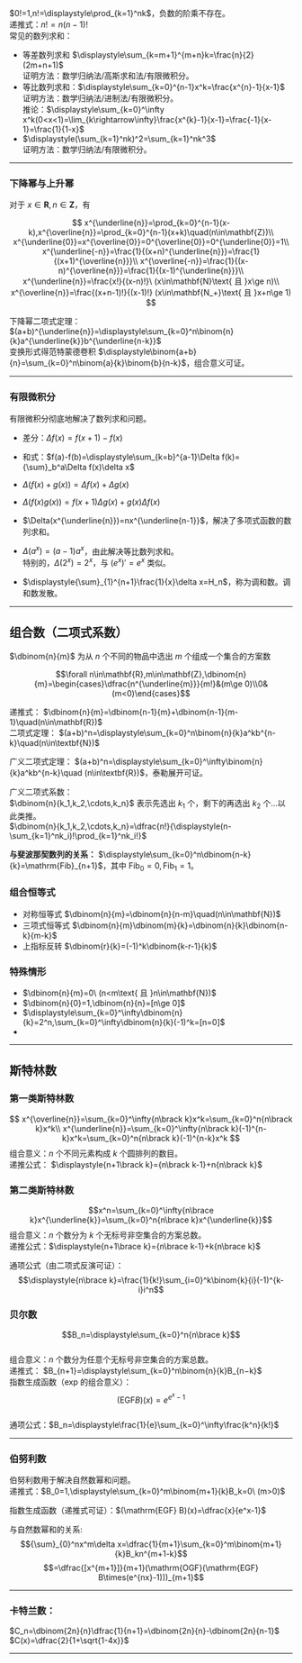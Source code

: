 $0!=1,n!=\displaystyle\prod_{k=1}^nk$，负数的阶乘不存在。  
递推式：$n!=n(n-1)!$  
常见的数列求和：
- 等差数列求和 $\displaystyle\sum_{k=m+1}^{m+n}k=\frac{n}{2}(2m+n+1)$  
  证明方法：数学归纳法/高斯求和法/有限微积分。
- 等比数列求和：$\displaystyle\sum_{k=0}^{n-1}x^k=\frac{x^{n}-1}{x-1}$  
  证明方法：数学归纳法/进制法/有限微积分。  
  推论：$\displaystyle\sum_{k=0}^\infty x^k(0<x<1)=\lim_{k\rightarrow\infty}\frac{x^{k}-1}{x-1}=\frac{-1}{x-1}=\frac{1}{1-x}$
- $\displaystyle(\sum_{k=1}^nk)^2=\sum_{k=1}^nk^3$  
  证明方法：数学归纳法/有限微积分。

--------------------
### 下降幂与上升幂  
对于 $x\in\mathbf{R},n\in\mathbf{Z}$，有
  
$$
x^{\underline{n}}=\prod_{k=0}^{n-1}(x-k),x^{\overline{n}}=\prod_{k=0}^{n-1}(x+k)\quad(n\in\mathbf{Z})\\
x^{\underline{0}}=x^{\overline{0}}=0^{\overline{0}}=0^{\underline{0}}=1\\
x^{\underline{-n}}=\frac{1}{(x+n)^{\underline{n}}}=\frac{1}{(x+1)^{\overline{n}}}\\
x^{\overline{-n}}=\frac{1}{(x-n)^{\overline{n}}}=\frac{1}{(x-1)^{\underline{n}}}\\
x^{\underline{n}}=\frac{x!}{(x-n)!}\ (x\in\mathbf{N}\text{ 且 }x\ge n)\\
x^{\overline{n}}=\frac{(x+n-1)!}{(x-1)!} (x\in\mathbf{N_+}\text{ 且 }x+n\ge 1)
$$


下降幂二项式定理：$(a+b)^{\underline{n}}=\displaystyle\sum_{k=0}^n\binom{n}{k}a^{\underline{k}}b^{\underline{n-k}}$  
变换形式得范特蒙德卷积 $\displaystyle\binom{a+b}{n}=\sum_{k=0}^n\binom{a}{k}\binom{b}{n-k}$，组合意义可证。

-----------------------
### 有限微积分
有限微积分彻底地解决了数列求和问题。
- 差分：$\Delta f(x)=f(x+1)-f(x)$
 
- 和式：$f(a)-f(b)=\displaystyle\sum_{k=b}^{a-1}\Delta f(k)={\sum}_b^a\Delta f(x)\delta x$
- $\Delta(f(x)+g(x))=\Delta f(x)+\Delta g(x)$
- $\Delta(f(x)g(x))=f(x+1)\Delta g(x)+g(x)\Delta f(x)$
- $\Delta(x^{\underline{n}})=nx^{\underline{n-1}}$，解决了多项式函数的数列求和。
- $\Delta(a^x)=(a-1)a^x$，由此解决等比数列求和。  
  特别的，$\Delta(2^x)=2^x$，与 $(e^x)'=e^x$ 类似。
- $\displaystyle{\sum}_{1}^{n+1}\frac{1}{x}\delta x=H_n$，称为调和数。调和数发散。
--------------------
## 组合数（二项式系数）   
$\dbinom{n}{m}$ 为从 $n$ 个不同的物品中选出 $m$ 个组成一个集合的方案数

$$\forall n\in\mathbf{R},m\in\mathbf{Z},\dbinom{n}{m}=\begin{cases}\dfrac{n^{\underline{m}}}{m!}&(m\ge 0)\\0&(m<0)\end{cases}$$

递推式： $\dbinom{n}{m}=\dbinom{n-1}{m}+\dbinom{n-1}{m-1}\quad(n\in\mathbf{R})$  
二项式定理： $(a+b)^n=\displaystyle\sum_{k=0}^n\binom{n}{k}a^kb^{n-k}\quad(n\in\textbf{N})$  

广义二项式定理： $(a+b)^n=\displaystyle\sum_{k=0}^\infty\binom{n}{k}a^kb^{n-k}\quad (n\in\textbf{R})$，泰勒展开可证。

广义二项式系数：   
$\dbinom{n}{k_1,k_2,\cdots,k_n}$ 表示先选出 $k_1$ 个，剩下的再选出 $k_2$ 个...以此类推。  
$\dbinom{n}{k_1,k_2,\cdots,k_n}=\dfrac{n!}{\displaystyle(n-\sum_{k=1}^nk_i)!\prod_{k=1}^nk_i!}$

**与斐波那契数列的关系：** $\displaystyle\sum_{k=0}^n\dbinom{n-k}{k}=\mathrm{Fib}_{n+1}$，其中 $\mathrm{Fib}_{0}=0,\mathrm{Fib}_{1}=1$。

### 组合恒等式

- 对称恒等式 $\dbinom{n}{m}=\dbinom{n}{n-m}\quad(n\in\mathbf{N})$
- 三项式恒等式 $\dbinom{n}{m}\dbinom{m}{k}=\dbinom{n}{k}\dbinom{n-k}{m-k}$
- 上指标反转 $\dbinom{r}{k}=(-1)^k\dbinom{k-r-1}{k}$

### 特殊情形

- $\dbinom{n}{m}=0\ (n<m\text{ 且 }n\in\mathbf{N})$  
- $\dbinom{n}{0}=1,\dbinom{n}{n}=[n\ge 0]$
- $\displaystyle\sum_{k=0}^\infty\dbinom{n}{k}=2^n,\sum_{k=0}^\infty\dbinom{n}{k}(-1)^k=[n=0]$
- 
-------------------
## 斯特林数
### 第一类斯特林数
$$
x^{\overline{n}}=\sum_{k=0}^\infty{n\brack k}x^k=\sum_{k=0}^n{n\brack k}x^k\\
x^{\underline{n}}=\sum_{k=0}^\infty{n\brack k}(-1)^{n-k}x^k=\sum_{k=0}^n{n\brack k}(-1)^{n-k}x^k
$$
组合意义：$n$ 个不同元素构成 $k$ 个圆排列的数目。  
递推公式： $\displaystyle{n+1\brack k}={n\brack k-1}+n{n\brack k}$

### 第二类斯特林数

$$x^n=\sum_{k=0}^\infty{n\brace k}x^{\underline{k}}=\sum_{k=0}^n{n\brace k}x^{\underline{k}}$$
组合意义：$n$ 个数分为 $k$ 个无标号非空集合的方案总数。   
递推公式：$\displaystyle{n+1\brace k}={n\brace k-1}+k{n\brace k}$  

通项公式（由二项式反演可证）：
$$\displaystyle{n\brace k}=\frac{1}{k!}\sum_{i=0}^k\binom{k}{i}(-1)^{k-i}i^n$$

### 贝尔数
$$B_n=\displaystyle\sum_{k=0}^n{n\brace k}$$  
组合意义：$n$ 个数分为任意个无标号非空集合的方案总数。   
递推式： $B_{n+1}​=\displaystyle\sum_{k=0}^n​\binom{n}{k}B_{n−k}$  
指数生成函数（exp 的组合意义）：
$$(\text{EGF} B)(x)=e^{e^x-1}$$  
通项公式：$B_n=\displaystyle\frac{1}{e}\sum_{k=0}^\infty\frac{k^n}{k!}$


---------------
### 伯努利数
伯努利数用于解决自然数幂和问题。  
递推式：$B_0=1,\displaystyle\sum_{k=0}^m\binom{m+1}{k}B_k=0\ (m>0)$  

指数生成函数（递推式可证）：$(\mathrm{EGF} B)(x)=\dfrac{x}{e^x-1}$

与自然数幂和的关系:
$${\sum}_{0}^nx^m\delta x=\dfrac{1}{m+1}\sum_{k=0}^m\binom{m+1}{k}B_kn^{m+1-k}$$
$$=\dfrac{[x^{m+1}]}{m+1}(\mathrm{OGF}(\mathrm{EGF} B\times(e^{nx}-1)))_{m+1}$$



----------------
### 卡特兰数：  
$C_n=\dbinom{2n}{n}\dfrac{1}{n+1}=\dbinom{2n}{n}-\dbinom{2n}{n-1}$  
$C(x)=\dfrac{2}{1+\sqrt{1-4x}}$

--------------
